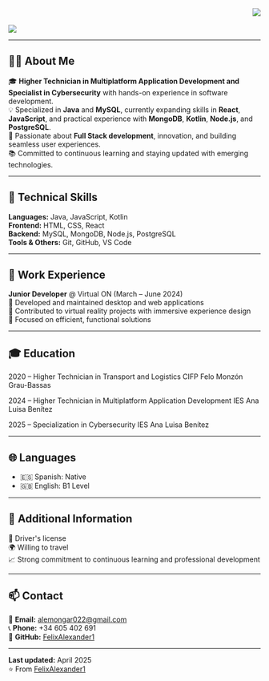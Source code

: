 <div align="right">
<a href="https://github.com/FelixAlexander1">
<img src="https://visitor-badge.laobi.icu/badge?page_id=FelixAlexander1.FelixAlexander1&left_color=gray&right_color=blue&left_text=Visitors">
</a>
</div>

<br>

<img src="https://readme-typing-svg.herokuapp.com/?font=Roboto&weight=900&size=40=true&vCenter=true&width=500&height=70&duration=4000&color=B3B3B3&lines=Hi👋;+I'm+Alexander+Montesdeoca!" />

---

## 👨‍💻 About Me

🎓 **Higher Technician in Multiplatform Application Development and Specialist in Cybersecurity** with hands-on experience in software development.  
💡 Specialized in **Java** and **MySQL**, currently expanding skills in **React**, **JavaScript**, and practical experience with **MongoDB**, **Kotlin**, **Node.js**, and **PostgreSQL**.  
🚀 Passionate about **Full Stack development**, innovation, and building seamless user experiences.  
📚 Committed to continuous learning and staying updated with emerging technologies.

---

## 🧠 Technical Skills

**Languages:** Java, JavaScript, Kotlin  
**Frontend:** HTML, CSS, React  
**Backend:** MySQL, MongoDB, Node.js, PostgreSQL  
**Tools & Others:** Git, GitHub, VS Code  

---

## 💼 Work Experience

**Junior Developer** @ Virtual ON (March – June 2024)  
🔹 Developed and maintained desktop and web applications  
🔹 Contributed to virtual reality projects with immersive experience design  
🔹 Focused on efficient, functional solutions  

---

## 🎓 Education

2020 – Higher Technician in Transport and Logistics
CIFP Felo Monzón Grau-Bassas

2024 – Higher Technician in Multiplatform Application Development
IES Ana Luisa Benítez

2025 – Specialization in Cybersecurity
IES Ana Luisa Benítez

---

## 🌐 Languages

- 🇪🇸 Spanish: Native  
- 🇬🇧 English: B1 Level  

---

## 🧾 Additional Information

🚗 Driver's license  
🌍 Willing to travel  
📈 Strong commitment to continuous learning and professional development  

---

## 📫 Contact

📧 **Email:** alemongar022@gmail.com  
📞 **Phone:** +34 605 402 691  
🔗 **GitHub:** [FelixAlexander1](https://github.com/FelixAlexander1)

---

**Last updated:** April 2025  
⭐️ From [FelixAlexander1](https://github.com/FelixAlexander1)
